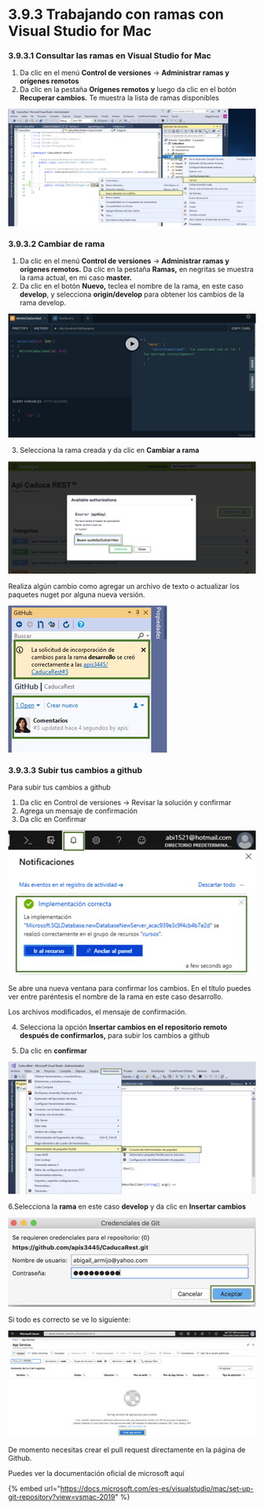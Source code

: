# 3.9.3 Trabajando con ramas con Visual Studio for Mac

### 3.9.3.1 Consultar las ramas en Visual Studio for Mac

1. Da clic en el menú **Control de versiones** -&gt; **Administrar ramas y orígenes remotos**
2. Da clic en la pestaña **Orígenes remotos y** luego da clic en el botón **Recuperar cambios.** Te muestra la lista de ramas disponibles

![](../../.gitbook/assets/image%20%2871%29.png)

### 3.9.3.2 Cambiar de rama

1. Da clic en el menú **Control de versiones** -&gt; **Administrar ramas y orígenes remotos.** Da clic en la pestaña **Ramas,** en negritas se muestra la rama actual, en mi caso **master.**
2. Da clic en el botón **Nuevo,** teclea el nombre de la rama, en este caso **develop**, y selecciona **origin/develop** para obtener los cambios de la rama develop.

![](../../.gitbook/assets/image%20%28340%29.png)

3. Selecciona la rama creada y da clic en **Cambiar a rama**

![](../../.gitbook/assets/image%20%28333%29.png)

Realiza algún cambio como agregar un archivo de texto o actualizar los paquetes nuget por alguna nueva versión.

![](../../.gitbook/assets/image%20%2868%29.png)

### 3.9.3.3 Subir tus cambios a github

Para subir tus cambios a github

1. Da clic en Control de versiones -&gt; Revisar la solución y confirmar
2. Agrega un mensaje de confirmación
3. Da clic en Confirmar

![](../../.gitbook/assets/image%20%2828%29.png)

Se abre una nueva ventana para confirmar los cambios. En el título puedes ver entre paréntesis el nombre de la rama en este caso desarrollo.

Los archivos modificados, el mensaje de confirmación.

4. Selecciona la opción **Insertar cambios en el repositorio remoto después de confirmarlos,** para subir los cambios a github

5. Da clic en **confirmar**

![](../../.gitbook/assets/image%20%28325%29.png)

6.Selecciona la **rama** en este caso **develop** y da clic en **Insertar cambios**

![](../../.gitbook/assets/image%20%28328%29.png)

Si todo es correcto se ve lo siguiente:

![](../../.gitbook/assets/image%20%28348%29.png)

De momento necesitas crear el pull request directamente en la página de Github.

Puedes ver la documentación oficial de microsoft aquí

{% embed url="https://docs.microsoft.com/es-es/visualstudio/mac/set-up-git-repository?view=vsmac-2019" %}



